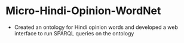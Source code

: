 # Micro-Hindi-Opinion-WordNet
- Created an ontology for Hindi opinion words and developed a web interface to run SPARQL queries on the ontology
